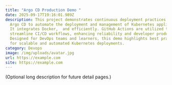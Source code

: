 ```yaml
---
title: "Argo CD Production Demo "
date: 2025-09-17T19:16:01.989Z
description: This project demonstrates continuous deployment practices using
  Argo CD to automate the deployment and management of Kubernetes applications.
  It integrates Docker,  and efficiently. GitHub Actions are utilized to
  streamline CI/CD workflows, enhancing reliability and developer productivity.
  Designed for DevOps teams and learners, this demo highlights best practices
  for scalable and automated Kubernetes deployments.
category: Devops
image: /img/uploads/avatar.jpg
url: https://example.com
site: https://example.com
---
```


(Optional long description for future detail pages.)
